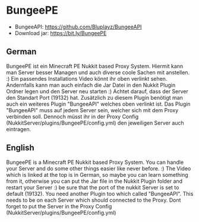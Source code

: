 # BungeePE
- BungeeAPI: https://github.com/Bluplayz/BungeeAPI
- Download jar: https://bit.ly/BungeePE

## German

BungeePE ist ein Minecraft PE Nukkit based Proxy System. Hiermit kann man Server besser Managen und auch diverse coole Sachen mit anstellen. :) Ein passendes Installations Video könnt ihr oben verlinkt sehen. Andernfalls kann man auch einfach die Jar Datei in den Nukkit Plugin Ordner legen und den Server neu starten :) Achtet darauf, dass der Server den Standart Port (19132) hat. Zusätzlich zu diesem Plugin benötigt man auch ein weiteres Plugin "BungeeAPI" welches oben verlinkt ist. Das Plugin "BungeeAPI" muss auf jedem Server sein, welcher sich mit dem Proxy verbinden soll. Dennoch müsst ihr in der Proxy Config (NukkitServer/plugins/BungeePE/config.yml) den jeweiligen Server auch eintragen.

## English
BungeePE is a Minecraft PE Nukkit based Proxy System. You can handle your Server and do some other things easier like never before. :) The Video which is linked at the top is in German, so maybe you can learn something from it, otherwise you can put the Jar file in the Nukkit Plugin folder and restart your Server :) be sure that the port of the nukkit Server is set to default (19132). You need another Plugin too which called "BungeeAPI". This needs to be on each Server which should connected to the Proxy. Dont forget to put the Server in the Proxy Config (NukkitServer/plugins/BungeePE/config.yml)
